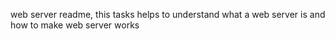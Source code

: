 web server readme, this tasks helps to understand what a web server is and how to make web server works
